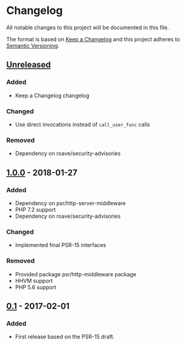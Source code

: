 # Changelog
All notable changes to this project will be documented in this file.

The format is based on [Keep a Changelog](http://keepachangelog.com/en/1.0.0/)
and this project adheres to [Semantic Versioning](http://semver.org/spec/v2.0.0.html).

## [Unreleased]
### Added
- Keep a Changelog changelog

### Changed
- Use direct invocations instead of `call_user_func` calls

### Removed
- Dependency on roave/security-advisories

## [1.0.0] - 2018-01-27
### Added
- Dependency on psr/http-server-middleware
- PHP 7.2 support
- Dependency on roave/security-advisories

### Changed
- Implemented final PSR-15 interfaces

### Removed
- Provided package psr/http-middleware package
- HHVM support
- PHP 5.6 support

## [0.1] - 2017-02-01
### Added
- First release based on the PSR-15 draft.

[Unreleased]: https://github.com/procurios/middleware-dispatcher/compare/1.0.0...HEAD
[1.0.0]: https://github.com/procurios/middleware-dispatcher/compare/0.1...1.0.0
[0.1]: https://github.com/procurios/middleware-dispatcher/commits/0.1
